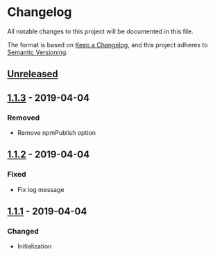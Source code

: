# Changelog
All notable changes to this project will be documented in this file.

The format is based on [Keep a Changelog](https://keepachangelog.com/en/1.0.0/),
and this project adheres to [Semantic Versioning](https://semver.org/spec/v2.0.0.html).

## [Unreleased]

## [1.1.3][] - 2019-04-04
### Removed
- Remove npmPublish option

## [1.1.2][] - 2019-04-04
### Fixed
- Fix log message

## [1.1.1][] - 2019-04-04
### Changed
- Initialization


[Unreleased]: https://github.com/claudivanfilho/github-releasy/compare/v1.1.3...HEAD
[1.1.3]: https://github.com/claudivanfilho/github-releasy/compare/v1.1.2...v1.1.3
[1.1.2]: https://github.com/claudivanfilho/github-releasy/compare/v1.1.1...v1.1.2
[1.1.1]: https://github.com/claudivanfilho/github-releasy/tree/v1.1.1